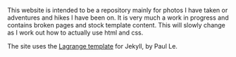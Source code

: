 This website is intended to be a repository mainly for photos I have taken or adventures and hikes I have been on. It is very much a work in progress and contains broken pages and stock template content. This will slowly change as I work out how to actually use html and css.

The site uses the [Lagrange template](https://github.com/LeNPaul/Lagrange) for Jekyll, by Paul Le. 
